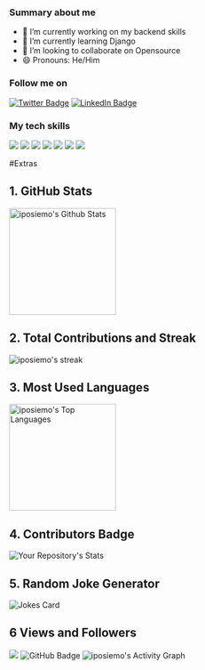 
<!--**iposiemo/iposiemo** is a ✨ _special_ ✨ repository because its `README.md` (this file) appears on your GitHub profile.-->

### Summary about me

- 🔭 I’m currently working on my backend skills
- 🌱 I’m currently learning Django
- 👯 I’m looking to collaborate on Opensource
- 😄 Pronouns: He/Him


<!-- - 💬 Ask me about CSS and design -->
<!-- - ⚡ Fun fact: I love CSS 😄 -->

<!-- - 📫 How to reach me: use my email (iposiemo@gmail.com)-->
<!-- - 🤔 I’m looking for help with -->




<!--[![Paul's GitHub Banner](./assets/banner.jpg)](https://iposiemo.com)-->

### Follow me on 
[![Twitter Badge](https://img.shields.io/badge/Twitter-Profile-informational?style=flat&logo=twitter&logoColor=white&color=1CA2F1)](https://x.com/iposiemo)
[![LinkedIn Badge](https://img.shields.io/badge/LinkedIn-Profile-informational?style=flat&logo=linkedin&logoColor=white&color=0D76A8)](https://www.linkedin.com/in/paul-nyabaro-35433114a/)


### My tech skills
[](https://img.shields.io/badge/Style-CSS-informational?style=flat&logo=css3&logoColor=white&color=4AB197)
![](https://img.shields.io/badge/Style-Sass-informational?style=flat&logo=Sass&logoColor=white&color=4AB197)
![](https://img.shields.io/badge/Code-JavaScript-informational?style=flat&logo=JavaScript&logoColor=white&color=4AB197)
![](https://img.shields.io/badge/Code-MySQL-informational?style=flat&logo=MySQL&logoColor=white&color=4AB197)
![](https://img.shields.io/badge/Test-Cypress-informational?style=flat&logo=Cypress&logoColor=white&color=4AB197)
![](https://img.shields.io/badge/Tools-GitHub-informational?style=flat&logo=GitHub&logoColor=white&color=4AB197)
![](https://img.shields.io/badge/Tools-GitLab-informational?style=flat&logo=GitLab&logoColor=white&color=4AB197)
![](https://img.shields.io/badge/Tools-Postman-informational?style=flat&logo=Postman&logoColor=white&color=4AB197)


#Extras
## 1. GitHub Stats
<img alt="iposiemo's Github Stats" src="https://denvercoder1-github-readme-stats.vercel.app/api/?username=iposiemo&show_icons=true&include_all_commits=true&count_private=true&theme=react&hide_border=true&bg_color=1F222E&title_color=F85D7F&icon_color=F8D866" height="192px"/>

## 2. Total Contributions and Streak
<img alt="iposiemo's streak" src="https://github-readme-streak-stats-eight.vercel.app/?user=iposiemo&theme=monokai-metallian&hide_border=true&short_numbers=true"/>

## 3. Most Used Languages
<img alt="iposiemo's Top Languages" src="https://denvercoder1-github-readme-stats.vercel.app/api/top-langs/?username=iposiemo&langs_count=8&layout=compact&theme=react&hide_border=true&bg_color=1F222E&title_color=F85D7F&icon_color=F8D866&hide=Jupyter%20Notebook,Roff" height="192px"/>

## 4. Contributors Badge
![Your Repository's Stats](https://contrib.rocks/image?repo=iposiemo/iposiemo)

## 5. Random Joke Generator
![Jokes Card](https://readme-jokes.vercel.app/api)

## 6 Views and Followers

<img src="https://komarev.com/ghpvc/?username=iposiemo">
<img src="https://img.shields.io/github/followers/iposiemo?label=Followers&style=social" alt="GitHub Badge">

<img alt="iposiemo's Activity Graph" src="https://github-readme-activity-graph.vercel.app/graph/?username=iposiemo&bg_color=1F222E&color=F8D866&line=F85D7F&point=FFFFFF&hide_border=true" />


  










